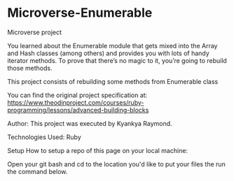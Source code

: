 # Microverse-Enumerable
Microverse project

You learned about the Enumerable module that gets mixed into the Array and Hash classes (among others) and provides you with lots of handy iterator methods. To prove that there’s no magic to it, you’re going to rebuild those methods.

This project consists of rebuilding some methods from Enumerable class

You can find the original project specification at:
https://www.theodinproject.com/courses/ruby-programming/lessons/advanced-building-blocks

Author:
This project was executed by Kyankya Raymond.  

Technologies Used:
Ruby

Setup
How to setup a repo of this page on your local machine:

Open your git bash and cd to the location you'd like to put your files the run the command below.
